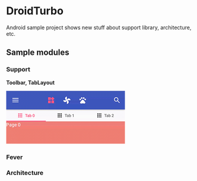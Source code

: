 
# DroidTurbo

Android sample project shows new stuff about support library, architecture, etc.


## Sample modules

### Support

**Toolbar, TabLayout**

![](https://github.com/joinAero/DroidTurbo/blob/master/images/toolbar.gif?raw=true)

### Fever

### Architecture
